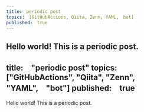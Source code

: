 ```yaml
---
title:　periodic post
topics:　[GitHubActions, Qiita, Zenn, YAML,　bot]
published:　true
---
```

Hello world!
This is a periodic post.
---
title:　"periodic post"
topics:　["GitHubActions", "Qiita", "Zenn", "YAML",　"bot"]
published:　true
---
Hello world!
This is a periodic post.
